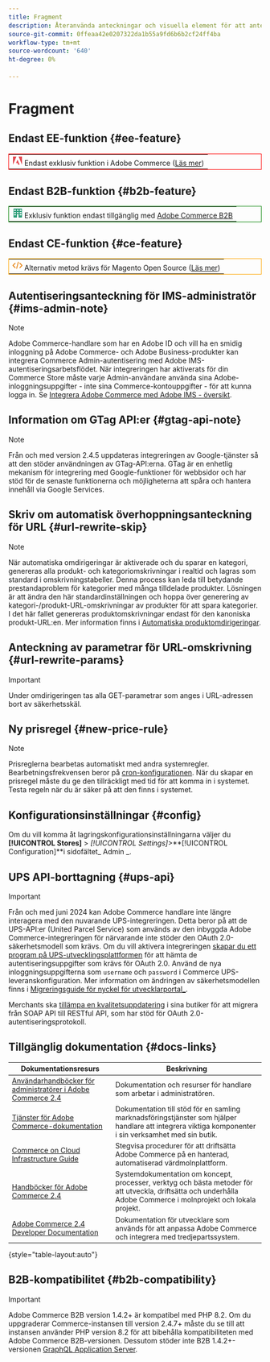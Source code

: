 ```yaml
---
title: Fragment
description: Återanvända anteckningar och visuella element för att anteckna en funktion eller sida som gäller en viss utgåva
source-git-commit: 0ffeaa42e0207322da1b55a9fd6b6b2cf24ff4ba
workflow-type: tm+mt
source-wordcount: '640'
ht-degree: 0%

---
```


# Fragment

## Endast EE-funktion {#ee-feature}

<table style="border:1px solid red">
<tr><td><img alt="Funktionen Adobe Commerce" src="../assets/adobe-logo.svg" width="20" height="20" /> Endast exklusiv funktion i Adobe Commerce (<a href="https://experienceleague.adobe.com/docs/commerce-admin/user-guides/home.html#product-editions">Läs mer</a>)</td></tr>
</table>

## Endast B2B-funktion {#b2b-feature}

<table style="border:1px solid green">
<tr><td><img alt="Adobe Commerce B2B-funktion" src="../assets/b2b.svg" width="20" height="20" /> Exklusiv funktion endast tillgänglig med <a href="https://experienceleague.adobe.com/docs/commerce-admin/b2b/introduction.html?lang=en">Adobe Commerce B2B</a></td></tr>
</table>

## Endast CE-funktion {#ce-feature}

<table style="border:1px solid orange">
<tr><td><img alt="Funktionen Magento Open Source" src="../assets/open-source.svg" width="20" height="20" /> Alternativ metod krävs för Magento Open Source (<a href="https://experienceleague.adobe.com/docs/commerce-admin/user-guides/home.html#product-editions">Läs mer</a>)</td></tr>
</table>

## Autentiseringsanteckning för IMS-administratör {#ims-admin-note}

>[!NOTE]
>
>Adobe Commerce-handlare som har en Adobe ID och vill ha en smidig inloggning på Adobe Commerce- och Adobe Business-produkter kan integrera Commerce Admin-autentisering med Adobe IMS-autentiseringsarbetsflödet. När integreringen har aktiverats för din Commerce Store måste varje Admin-användare använda sina Adobe-inloggningsuppgifter - inte sina Commerce-kontouppgifter - för att kunna logga in. Se [Integrera Adobe Commerce med Adobe IMS - översikt](/help/getting-started/adobe-ims-integration-overview.md).

## Information om GTag API:er {#gtag-api-note}

>[!NOTE]
>
>Från och med version 2.4.5 uppdateras integreringen av Google-tjänster så att den stöder användningen av GTag-API:erna. GTag är en enhetlig mekanism för integrering med Google-funktioner för webbsidor och har stöd för de senaste funktionerna och möjligheterna att spåra och hantera innehåll via Google Services.

## Skriv om automatisk överhoppningsanteckning för URL {#url-rewrite-skip}

>[!NOTE]
>
>När automatiska omdirigeringar är aktiverade och du sparar en kategori, genereras alla produkt- och kategoriomskrivningar i realtid och lagras som standard i omskrivningstabeller. Denna process kan leda till betydande prestandaproblem för kategorier med många tilldelade produkter. Lösningen är att ändra den här standardinställningen och hoppa över generering av kategori-/produkt-URL-omskrivningar av produkter för att spara kategorier. I det här fallet genereras produktomskrivningar endast för den kanoniska produkt-URL:en. Mer information finns i [Automatiska produktomdirigeringar](/help/merchandising-promotions/url-redirect-product-automatic.md).

## Anteckning av parametrar för URL-omskrivning {#url-rewrite-params}

>[!IMPORTANT]
>
>Under omdirigeringen tas alla GET-parametrar som anges i URL-adressen bort av säkerhetsskäl.

## Ny prisregel {#new-price-rule}

>[!NOTE]
>
>Prisreglerna bearbetas automatiskt med andra systemregler. Bearbetningsfrekvensen beror på [cron-konfigurationen](https://experienceleague.adobe.com/docs/commerce-operations/configuration-guide/cli/configure-cron-jobs.html). När du skapar en prisregel måste du ge den tillräckligt med tid för att komma in i systemet. Testa regeln när du är säker på att den finns i systemet.

## Konfigurationsinställningar {#config}

Om du vill komma åt lagringskonfigurationsinställningarna väljer du **[!UICONTROL Stores]** > _[!UICONTROL Settings]_>**[!UICONTROL Configuration]**i sidofältet_ Admin _.

## UPS API-borttagning {#ups-api}

>[!IMPORTANT]
>
>Från och med juni 2024 kan Adobe Commerce handlare inte längre interagera med den nuvarande UPS-integreringen. Detta beror på att de UPS-API:er (United Parcel Service) som används av den inbyggda Adobe Commerce-integreringen för närvarande inte stöder den OAuth 2.0-säkerhetsmodell som krävs. Om du vill aktivera integreringen [skapar du ett program på UPS-utvecklingsplattformen](https://developer.ups.com/get-started) för att hämta de autentiseringsuppgifter som krävs för OAuth 2.0. Använd de nya inloggningsuppgifterna som `username` och `password` i Commerce UPS-leveranskonfiguration. Mer information om ändringen av säkerhetsmodellen finns i [Migreringsguide för nyckel för utvecklarportal_](https://developer.ups.com/oauth-developer-guide). <br/>
>
>Merchants ska [tillämpa en kvalitetsuppdatering](https://experienceleague.adobe.com/docs/commerce-knowledge-base/kb/troubleshooting/known-issues-patches-attached/ups-shipping-method-integration-migration-from-soap-to-restful-api.html) i sina butiker för att migrera från SOAP API till RESTful API, som har stöd för OAuth 2.0-autentiseringsprotokoll.


## Tillgänglig dokumentation {#docs-links}

| Dokumentationsresurs | Beskrivning |
|----------------------- | ----------- |
| [Användarhandböcker för administratörer i Adobe Commerce 2.4](../landing/home.md) | Dokumentation och resurser för handlare som arbetar i administratören. |
| [Tjänster för Adobe Commerce-dokumentation](https://experienceleague.adobe.com/docs/commerce/user-guides/home.html) | Dokumentation till stöd för en samling marknadsföringstjänster som hjälper handlare att integrera viktiga komponenter i sin verksamhet med sin butik. |
| [Commerce on Cloud Infrastructure Guide](https://experienceleague.adobe.com/docs/commerce-cloud-service/user-guide/overview.html) | Stegvisa procedurer för att driftsätta Adobe Commerce på en hanterad, automatiserad värdmolnplattform. |
| [Handböcker för Adobe Commerce 2.4](https://experienceleague.adobe.com/docs/commerce-operations/operational-guides/home.html) | Systemdokumentation om koncept, processer, verktyg och bästa metoder för att utveckla, driftsätta och underhålla Adobe Commerce i molnprojekt och lokala projekt. |
| [Adobe Commerce 2.4 Developer Documentation](https://developer.adobe.com/commerce/docs) | Dokumentation för utvecklare som används för att anpassa Adobe Commerce och integrera med tredjepartssystem. |

{style="table-layout:auto"}

## B2B-kompatibilitet {#b2b-compatibility}

>[!IMPORTANT]
>
>Adobe Commerce B2B version 1.4.2+ är kompatibel med PHP 8.2. Om du uppgraderar Commerce-instansen till version 2.4.7+ måste du se till att instansen använder PHP version 8.2 för att bibehålla kompatibiliteten med Adobe Commerce B2B-versionen. Dessutom stöder inte B2B 1.4.2+-versionen [GraphQL Application Server](https://experienceleague.adobe.com/en/docs/commerce-operations/performance-best-practices/concepts/application-server).
